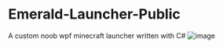 # Emerald-Launcher-Public
A custom noob wpf minecraft launcher written with C#
![image](https://user-images.githubusercontent.com/82730163/154284935-bc2f79d7-b39b-45d1-96e5-72ba5f105727.png)
